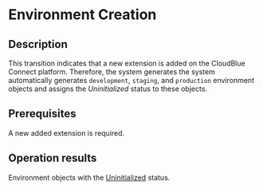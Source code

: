 # Environment Creation
## Description
This transition indicates that a new extension is added on the CloudBlue Connect platform. Therefore, the system generates the system automatically generates `development`, `staging`, and `production` environment objects and assigns the *Uninitialized* status to these objects.

## Prerequisites
A new added extension is required.

## Operation results
Environment objects with the [Uninitialized](s-a-uninitialized.html) status.
